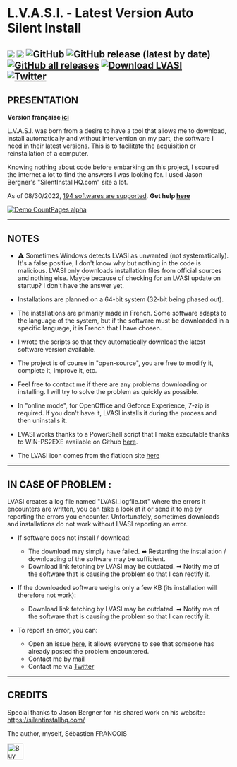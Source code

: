 # L.V.A.S.I. - Latest Version Auto Silent Install

![](https://img.shields.io/badge/Platform-Windows--64-lightgrey) ![](https://img.shields.io/badge/Powershell-darkblue?logo=powershell) ![GitHub](https://img.shields.io/github/license/SebastienFRA/LVASI?label=License) ![GitHub release (latest by date)](https://img.shields.io/github/v/release/SebastienFRA/LVASI?label=Release) [![GitHub all releases](https://img.shields.io/github/downloads/SebastienFRA/LVASI/total?color=g&label=Github%20Downloads)](https://github.com/SebastienFRA/LVASI/releases/latest)  [![Download LVASI](https://img.shields.io/sourceforge/dt/lvasi.svg?label=SourceForge%20Downloads)](https://sourceforge.net/projects/lvasi/)  
[![Twitter](https://img.shields.io/badge/Follow%20me-1DA1F2?style=flat&logo=twitter&logoColor=white)](https://twitter.com/intent/follow?original_referer=https%3A%2F%2Fpublish.twitter.com%2F&ref_src=twsrc%5Etfw%7Ctwcamp%5Ebuttonembed%7Ctwterm%5Efollow%7Ctwgr%5EPuma_n&region=follow_link&screen_name=Puma_n)  
------------------------------------------------------------	
PRESENTATION 
------------------------------------------------------------
**Version française [ici](https://github.com/SebastienFRA/LVASI/blob/main/LISEZ-MOI.MD)**

L.V.A.S.I. was born from a desire to have a tool that allows me to download,
install automatically and without intervention on my part, the software
I need in their latest versions. This is to facilitate the acquisition
or reinstallation of a computer.

Knowing nothing about code before embarking on this project, I
scoured the internet a lot to find the answers I was looking for.
I used Jason Bergner's "SilentInstallHQ.com" site a lot.

As of 08/30/2022, [194 softwares are supported](https://github.com/SebastienFRA/LVASI/blob/main/Liste.md). **Get help [here](https://github.com/SebastienFRA/LVASI/blob/main/LVASI%20-%202.1%2B%20-%20HELP.md)** 

[![Demo CountPages alpha](https://github.com/SebastienFRA/LVASI/blob/main/img/LVASI_2.42.gif)](https://youtu.be/ux5MgNagxnU)

-------------------------
NOTES 
-------------------------

- ⚠ Sometimes Windows detects LVASI as unwanted (not systematically). It's a false positive, I don't know why but nothing in the code is malicious. LVASI only downloads installation files from official sources and nothing else. Maybe because of checking for an LVASI update on startup? I don't have the answer yet.

- Installations are planned on a 64-bit system (32-bit being phased out).

- The installations are primarily made in French. Some software adapts to the language
of the system, but if the software must be downloaded in a specific language, it is
French that I have chosen.

- I wrote the scripts so that they automatically download the latest software version
available.

- The project is of course in "open-source", you are free to modify it, complete it,
improve it, etc.

- Feel free to contact me if there are any problems downloading or installing. I will try to solve the problem
as quickly as possible.

- In "online mode", for OpenOffice and Geforce Experience, 7-zip is required. If you don't have it, LVASI installs it during the process and then uninstalls it.

- LVASI works thanks to a PowerShell script that I make executable thanks to WIN-PS2EXE available on Github [here](https://github.com/MScholtes/Win-PS2EXE).

- The LVASI icon comes from the flaticon site [here](https://www.flaticon.com/free-icon/software_4196389)

-------------------------
IN CASE OF PROBLEM :
-------------------------

LVASI creates a log file named "LVASI_logfile.txt" where the errors it encounters are written, you can take a look at it or send it to me by reporting the errors you encounter. Unfortunately, sometimes downloads and installations do not work without LVASI reporting an error.
- If software does not install / download:
   - The download may simply have failed. ➡ Restarting the installation / downloading of the software may be sufficient.
   - Download link fetching by LVASI may be outdated. ➡ Notify me of the software that is causing the problem so that I can rectify it.

- If the downloaded software weighs only a few KB (its installation will therefore not work):
   - Download link fetching by LVASI may be outdated. ➡ Notify me of the software that is causing the problem so that I can rectify it.

- To report an error, you can:
   - Open an issue [here](https://github.com/SebastienFRA/LVASI/issues), it allows everyone to see that someone has already posted the problem encountered.
   - Contact me by [mail](mailto:sebastien.lvasi@gmail.com)
   - Contact me via [Twitter](https://twitter.com/Puma_n)


--------------------------------
CREDITS                      
--------------------------------

Special thanks to Jason Bergner for his shared work on his website:
https://silentinstallhq.com/

The author, myself, Sébastien FRANCOIS  
  
  <a href='https://ko-fi.com/V7V7EJIL4' target='_blank'><img height='36' style='border:0px;height:36px;' src='https://cdn.ko-fi.com/cdn/kofi2.png?v=3' border='0' alt='Buy Me a Coffee at ko-fi.com' /></a>
